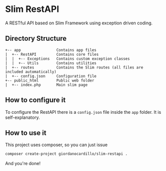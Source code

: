 # Slim RestAPI

A RESTful API based on Slim Framework using exception driven coding.

## Directory Structure

```
+-- app                Contains app files
|  +-- RestAPI         Contains core files
|  |  +-- Exceptions   Contains custom exception classes
|  |  +-- Utils        Contains utilities
|  +-- routes          Contains the Slim routes (all files are included automatically)
|  +-- config.json     Configuration file
+-- public_html        Public web folder
|  +-- index.php       Main slim page
```

## How to configure it

To configure the RestAPI there is a `config.json` file inside the `app` folder. It is self-explanatory.

## How to use it 

This project uses composer, so you can just issue

```bash
composer create-project giordanocardillo/slim-restapi .
```

And you're done!

